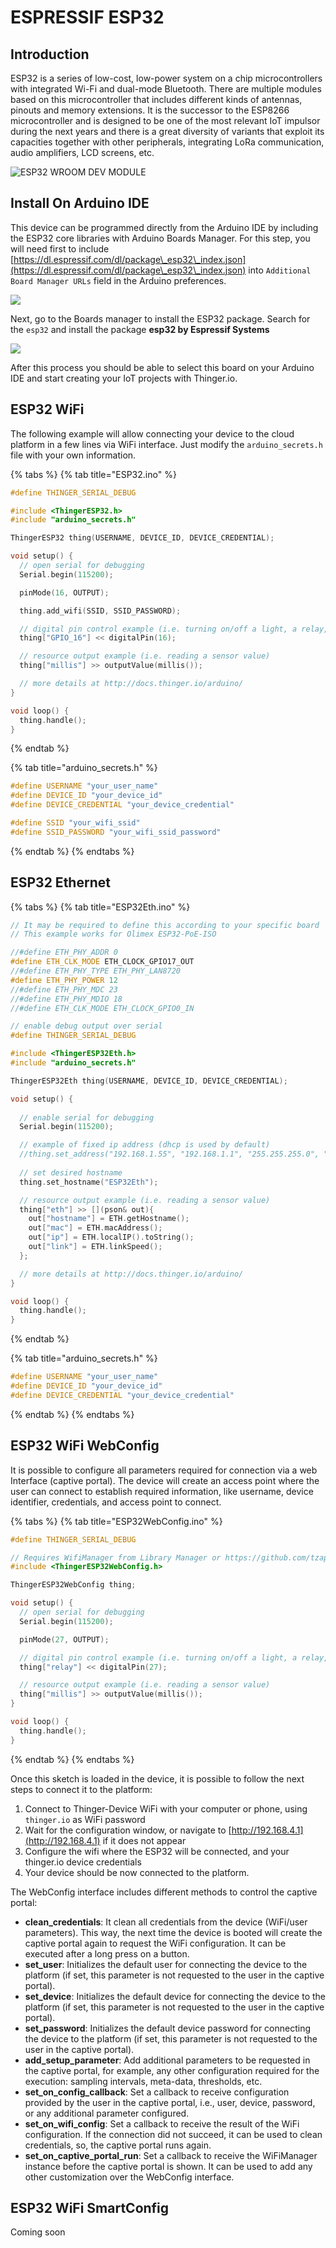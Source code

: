 # ESPRESSIF ESP32

## Introduction

ESP32 is a series of low-cost, low-power system on a chip microcontrollers with integrated Wi-Fi and dual-mode Bluetooth. There are multiple modules based on this microcontroller that includes different kinds of antennas, pinouts and memory extensions. It is the successor to the ESP8266 microcontroller and is designed to be one of the most relevant IoT impulsor during the next years and there is a great diversity of variants that exploit its capacities together with other peripherals, integrating LoRa communication, audio amplifiers, LCD screens, etc.

![ESP32 WROOM DEV MODULE](../.gitbook/assets/ESP32.png)

## Install On Arduino IDE

This device can be programmed directly from the Arduino IDE by including the ESP32 core libraries with Arduino Boards Manager. For this step, you will need first to include [https://dl.espressif.com/dl/package\_esp32\_index.json](https://dl.espressif.com/dl/package\_esp32\_index.json) into `Additional Board Manager URLs` field in the Arduino preferences.

![](../.gitbook/assets/ESP32\_Preferences.PNG)

Next, go to the Boards manager to install the ESP32 package. Search for the `esp32` and install the package **esp32 by Espressif Systems**

![](../.gitbook/assets/esp32\_boardsManager.PNG)

After this process you should be able to select this board on your Arduino IDE and start creating your IoT projects with Thinger.io.&#x20;

## ESP32 WiFi

The following example will allow connecting your device to the cloud platform in a few lines via WiFi interface. Just modify the `arduino_secrets.h` file with your own information.

{% tabs %}
{% tab title="ESP32.ino" %}
```cpp
#define THINGER_SERIAL_DEBUG

#include <ThingerESP32.h>
#include "arduino_secrets.h"

ThingerESP32 thing(USERNAME, DEVICE_ID, DEVICE_CREDENTIAL);

void setup() {
  // open serial for debugging
  Serial.begin(115200);

  pinMode(16, OUTPUT);

  thing.add_wifi(SSID, SSID_PASSWORD);

  // digital pin control example (i.e. turning on/off a light, a relay, configuring a parameter, etc)
  thing["GPIO_16"] << digitalPin(16);

  // resource output example (i.e. reading a sensor value)
  thing["millis"] >> outputValue(millis());

  // more details at http://docs.thinger.io/arduino/
}

void loop() {
  thing.handle();
}
```
{% endtab %}

{% tab title="arduino_secrets.h" %}
```cpp
#define USERNAME "your_user_name"
#define DEVICE_ID "your_device_id"
#define DEVICE_CREDENTIAL "your_device_credential"

#define SSID "your_wifi_ssid"
#define SSID_PASSWORD "your_wifi_ssid_password"
```
{% endtab %}
{% endtabs %}

## ESP32 Ethernet

{% tabs %}
{% tab title="ESP32Eth.ino" %}
```cpp
// It may be required to define this according to your specific board
// This example works for Olimex ESP32-PoE-ISO

//#define ETH_PHY_ADDR 0
#define ETH_CLK_MODE ETH_CLOCK_GPIO17_OUT
//#define ETH_PHY_TYPE ETH_PHY_LAN8720
#define ETH_PHY_POWER 12
//#define ETH_PHY_MDC 23
//#define ETH_PHY_MDIO 18
//#define ETH_CLK_MODE ETH_CLOCK_GPIO0_IN

// enable debug output over serial
#define THINGER_SERIAL_DEBUG 

#include <ThingerESP32Eth.h>
#include "arduino_secrets.h"

ThingerESP32Eth thing(USERNAME, DEVICE_ID, DEVICE_CREDENTIAL);

void setup() {
 
  // enable serial for debugging
  Serial.begin(115200); 

  // example of fixed ip address (dhcp is used by default)
  //thing.set_address("192.168.1.55", "192.168.1.1", "255.255.255.0", "8.8.8.8", "8.8.4.4");
  
  // set desired hostname
  thing.set_hostname("ESP32Eth");

  // resource output example (i.e. reading a sensor value)
  thing["eth"] >> [](pson& out){
    out["hostname"] = ETH.getHostname();
    out["mac"] = ETH.macAddress();
    out["ip"] = ETH.localIP().toString();
    out["link"] = ETH.linkSpeed();
  };

  // more details at http://docs.thinger.io/arduino/
}

void loop() {
  thing.handle();
}
```
{% endtab %}

{% tab title="arduino_secrets.h" %}
```cpp
#define USERNAME "your_user_name"
#define DEVICE_ID "your_device_id"
#define DEVICE_CREDENTIAL "your_device_credential"
```
{% endtab %}
{% endtabs %}

## ESP32 WiFi WebConfig

It is possible to configure all parameters required for connection via a web Interface (captive portal). The device will create an access point where the user can connect to establish required information, like username, device identifier, credentials, and access point to connect.

{% tabs %}
{% tab title="ESP32WebConfig.ino" %}
```cpp
#define THINGER_SERIAL_DEBUG

// Requires WifiManager from Library Manager or https://github.com/tzapu/WiFiManager
#include <ThingerESP32WebConfig.h>

ThingerESP32WebConfig thing;

void setup() {
  // open serial for debugging
  Serial.begin(115200);

  pinMode(27, OUTPUT);

  // digital pin control example (i.e. turning on/off a light, a relay, configuring a parameter, etc)
  thing["relay"] << digitalPin(27);

  // resource output example (i.e. reading a sensor value)
  thing["millis"] >> outputValue(millis());
}

void loop() {
  thing.handle();
}
```
{% endtab %}
{% endtabs %}

Once this sketch is loaded in the device, it is possible to follow the next steps to connect it to the platform:

1. Connect to Thinger-Device WiFi with your computer or phone, using `thinger.io` as WiFi password
2. Wait for the configuration window, or navigate to [http://192.168.4.1](http://192.168.4.1) if it does not appear
3. Configure the wifi where the ESP32 will be connected, and your thinger.io device credentials
4. Your device should be now connected to the platform.

The WebConfig interface includes different methods to control the captive portal:

* **clean\_credentials**: It clean all credentials from the device (WiFi/user parameters). This way, the next time the device is booted will create the captive portal again to request the WiFi configuration. It can be executed after a long press on a button.&#x20;
* **set\_user**: Initializes the default user for connecting the device to the platform (if set, this parameter is not requested to the user in the captive portal).
* **set\_device**: Initializes the default device for connecting the device to the platform (if set, this parameter is not requested to the user in the captive portal).
* **set\_password**: Initializes the default device password for connecting the device to the platform (if set, this parameter is not requested to the user in the captive portal).
* **add\_setup\_parameter**: Add additional parameters to be requested in the captive portal, for example, any other configuration required for the execution: sampling intervals, meta-data, thresholds, etc.
* **set\_on\_config\_callback**: Set a callback to receive configuration provided by the user in the captive portal, i.e., user, device, password, or any additional parameter configured.
* **set\_on\_wifi\_config**: Set a callback to receive the result of the WiFi configuration. If the connection did not succeed, it can be used to clean credentials, so, the captive portal runs again.
* **set\_on\_captive\_portal\_run**: Set a callback to receive the WiFiManager instance before the captive portal is shown. It can be used to add any other customization over the WebConfig interface.

## ESP32 WiFi SmartConfig

Coming soon



